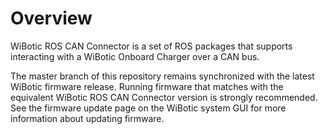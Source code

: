 # Overview

WiBotic ROS CAN Connector is a set of ROS packages that supports interacting with a WiBotic Onboard Charger over a CAN bus.

The master branch of this repository remains synchronized with the latest WiBotic firmware release. Running firmware that matches with the equivalent WiBotic ROS CAN Connector version is strongly recommended. See the firmware update page on the WiBotic system GUI for more information about updating firmware.
